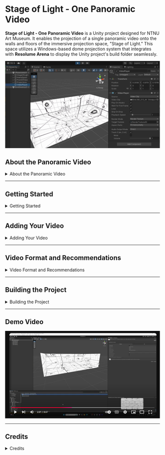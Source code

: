 # Stage of Light - One Panoramic Video

**Stage of Light - One Panoramic Video** is a Unity project designed for NTNU Art Museum. It enables the projection of a single panoramic video onto the walls and floors of the immersive projection space, "Stage of Light." This space utilizes a Windows-based dome projection system that integrates with **Resolume Arena** to display the Unity project's build folder seamlessly.

![Stage of Light Scene Preview](https://github.com/hsuehyt/StageOfLight1PanoramicVideo/blob/main/README/Screenshot%202024-11-18%20101251cropped.png)

## About the Panoramic Video

<details>
<summary>About the Panoramic Video</summary>

The panoramic video format allows for **seamless playback across the entire room**, creating an immersive experience that spans walls and floors.

### Versatility
- The video format is **universal**, meaning it can be played on various platforms, including VR systems and dome projection systems of different shapes.

### Room Shape Considerations
Due to the **eccentric shape of "Stage of Light"**, which deviates from an ideal straight cube or dome shape, parts of the image may be **cut or distorted during projection**. To minimize image loss or distortion in such non-standard spaces, **careful alignment and testing** are strongly recommended.

</details>

---

## Getting Started

<details>
<summary>Getting Started</summary>

### Prerequisites
Ensure you have **Unity Editor 2021.3.6f1** or later installed. The version 2021.3.6f1 is recommended.

### Installation
1. Download the latest release of the repository from [GitHub Releases](https://github.com/hsuehyt/StageOfLight1PanoramicVideo).
   - Extract the zip file.
   - Add the project folder to Unity Hub.
2. Alternatively, clone the repository:
   ```bash
   git clone https://github.com/hsuehyt/StageOfLight.git
   ```

### Opening the Project
1. Open the project in Unity.
2. Navigate to `Assets/StageOfLight/` and open the scene `1PanoramicVideo`.

### Testing the Scene
1. Click **Play** in the Unity Editor to test the scene. Verify everything works, then stop playback.

</details>

---

## Adding Your Video

<details>
<summary>Adding Your Video</summary>

1. Import your video asset into Unity.
2. In the **Hierarchy** panel, select `VideoPlayer`.
3. In the **Inspector** panel, under `VideoPlayer > Video Clip`, replace the demo video by dragging your video file into the slot.
4. Play the scene to ensure it works as expected, then stop playback.

</details>

---

## Video Format and Recommendations

<details>
<summary>Video Format and Recommendations</summary>

### Suggested Video Format
- **Resolution**: 4K (4096x2048).  
  Unity’s Video Player currently supports up to 4K for panoramic videos. For immersive or VR experiences, **8K resolution** is recommended; however, Unity's built-in player does not yet support it.

### Aspect Ratio
- **Panoramic videos** typically use a **2:1 aspect ratio** (width to height), which should be maintained during encoding.

### Encoding with Adobe Media Encoder
- **Preset**: `H.264 > Match Source - Adaptive Low Bitrate`  
  - This preset ensures optimal compression and retains the source resolution and aspect ratio.
  - For higher quality, choose `Match Source - Adaptive High Bitrate`.  
    ⚠ **Note**: Be cautious when using high bitrate for longer videos, as it may cause playback issues due to increased file size and data load.

![Adobe Encoder Settings](https://github.com/hsuehyt/StageOfLight1PanoramicVideo/blob/main/README/Screenshot%202024-11-18%20134307highlighted.png)

### Projection Mapping
- Panoramic videos are often mapped in **equirectangular format**, a common format for VR 360 content. 
- Sources for equirectangular footage:
  - **360 cameras** (for live-action footage).
  - Rendering from **3D animation tools** like Maya, Blender, or Unity.
  - Generated by **AI tools** (e.g., ChatGPT for still images, followed by animation in video AI tools).

</details>

---

## Building the Project

<details>
<summary>Building the Project</summary>

1. Open **File > Build Settings**.
2. Ensure that only `StageOfLight/PanoramicVideo` is checked under **Scenes In Build**.
3. Click **Build**, and follow the prompts to generate the build folder.

</details>

---

## Demo Video

[![Watch the Demo Video](https://github.com/hsuehyt/StageOfLight1PanoramicVideo/blob/main/README/Screenshot%202024-11-18%20132004cropped.png)](https://youtu.be/3P2WE4laE2U)

---

## Credits

<details>
<summary>Credits</summary>

- **Original Unity Project Design**: [李綠恩 Lu-En Li](https://github.com/LeeMegumi)
- **Project Revision and Tutorial Demonstration**: [薛佑廷 Yuting Hsueh](https://github.com/hsuehyt)

### Supervising Institutions
- **Advanced Display Technology & Interdisciplinary Talent Cultivation Project Office**, Ministry of Education
- **NTNU Advanced Display Technology Integration & Promotion in Art Venues**
- **NTNU Art Museum**

</details>